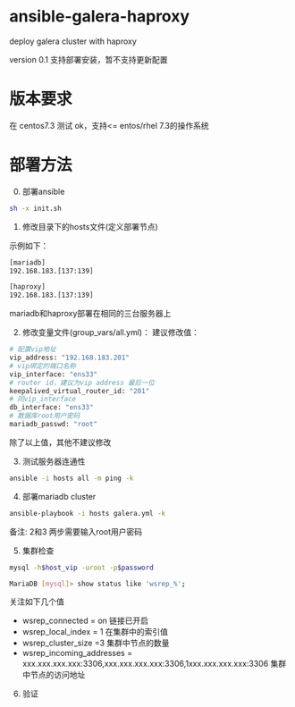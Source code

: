 # ansible-galera-haproxy
deploy galera cluster with haproxy

version 0.1 支持部署安装，暂不支持更新配置

# 版本要求
在 centos7.3 测试 ok，支持<= entos/rhel 7.3的操作系统

# 部署方法

0. 部署ansible

```bash
sh -x init.sh
```


1. 修改目录下的hosts文件(定义部署节点)

示例如下：
```bash
[mariadb]
192.168.183.[137:139]

[haproxy]
192.168.183.[137:139]
```
mariadb和haproxy部署在相同的三台服务器上

2. 修改变量文件(group_vars/all.yml)：
建议修改值：
```bash
# 配置vip地址
vip_address: "192.168.183.201"
# vip绑定的端口名称
vip_interface: "ens33"
# router id，建议为vip address 最后一位
keepalived_virtual_router_id: "201"
# 同vip_interface
db_interface: "ens33"
# 数据库root用户密码
mariadb_passwd: "root"
```
除了以上值，其他不建议修改

3. 测试服务器连通性

```bash
ansible -i hosts all -m ping -k
```

4. 部署mariadb cluster

```bash
ansible-playbook -i hosts galera.yml -k
```

备注: 2和3 两步需要输入root用户密码

5. 集群检查
```bash
mysql -h$host_vip -uroot -p$password 

MariaDB [mysql]> show status like 'wsrep_%';
```
关注如下几个值
- wsrep_connected = on 链接已开启
- wsrep_local_index = 1 在集群中的索引值
- wsrep_cluster_size =3 集群中节点的数量
- wsrep_incoming_addresses = xxx.xxx.xxx.xxx:3306,xxx.xxx.xxx.xxx:3306,1xxx.xxx.xxx.xxx:3306 集群中节点的访问地址

6. 验证